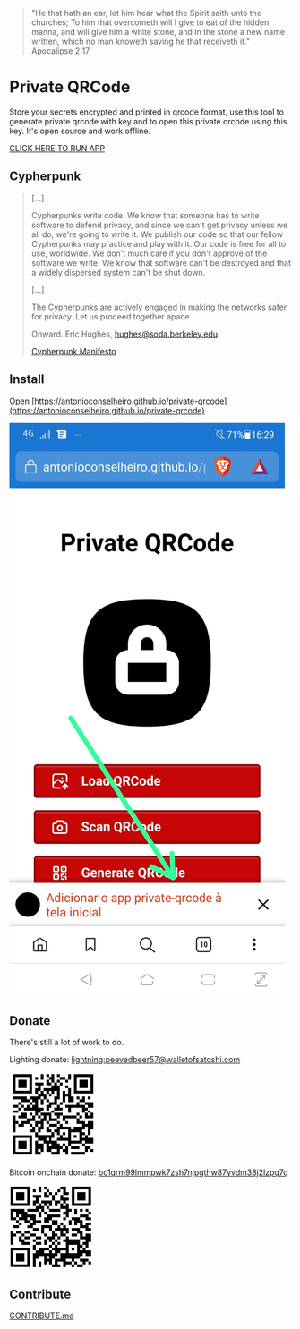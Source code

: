 > "He that hath an ear, let him hear what the Spirit saith unto the
> churches; To him that overcometh will I give to eat of the hidden
> manna, and will give him a white stone, and in the stone a new name
> written, which no man knoweth saving he that receiveth it."
> Apocalipse 2:17

# Private QRCode
Store your secrets encrypted and printed in qrcode format, use this tool to generate private qrcode with key and to open this private qrcode using this key.
It's open source and work offline.

[CLICK HERE TO RUN APP](https://antonioconselheiro.github.io/private-qrcode)

## Cypherpunk
> [...]
> 
> Cypherpunks write code. We know that someone has to write software
> to defend privacy, and since we can't get privacy unless we all do,
> we're going to write it. We publish our code so that our fellow
> Cypherpunks may practice and play with it. Our code is free for all
> to use, worldwide. We don't much care if you don't approve of the
> software we write. We know that software can't be destroyed and that
> a widely dispersed system can't be shut down. 
> 
> [...]
>
> The Cypherpunks are actively engaged in making the networks safer for
> privacy.  Let us proceed together apace.
> 
> Onward.
> Eric Hughes, <hughes@soda.berkeley.edu>
>
> [Cypherpunk Manifesto](https://nakamotoinstitute.org/static/docs/cypherpunk-manifesto.txt)

## Install
Open [https://antonioconselheiro.github.io/private-qrcode](https://antonioconselheiro.github.io/private-qrcode)

![install using pwa](./tutorial/select-install.jpeg)

## Donate
There's still a lot of work to do.

Lighting donate: <a href="lightning:peevedbeer57@walletofsatoshi.com">lightning:peevedbeer57@walletofsatoshi.com</a>

![zap me](./imgs/qrcode-wallet-lighting.png)

Bitcoin onchain donate: <a href="bitcoin:bc1qrm99lmmpwk7zsh7njpgthw87yvdm38j2lzpq7q">bc1qrm99lmmpwk7zsh7njpgthw87yvdm38j2lzpq7q</a>

![zap me](./imgs/qrcode-wallet-bitcoin.png)

## Contribute
[CONTRIBUTE.md](./CONTRIBUTE.md)
